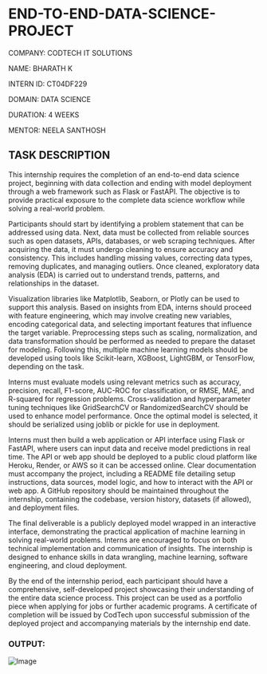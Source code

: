 # END-TO-END-DATA-SCIENCE-PROJECT

COMPANY: CODTECH IT SOLUTIONS

NAME: BHARATH K

INTERN ID: CT04DF229

DOMAIN: DATA SCIENCE

DURATION: 4 WEEKS

MENTOR: NEELA SANTHOSH

## TASK DESCRIPTION

This internship requires the completion of an end-to-end data science project, beginning with data collection and ending with model deployment through a web framework such as Flask or FastAPI. The objective is to provide practical exposure to the complete data science workflow while solving a real-world problem.

Participants should start by identifying a problem statement that can be addressed using data. Next, data must be collected from reliable sources such as open datasets, APIs, databases, or web scraping techniques. After acquiring the data, it must undergo cleaning to ensure accuracy and consistency. This includes handling missing values, correcting data types, removing duplicates, and managing outliers. Once cleaned, exploratory data analysis (EDA) is carried out to understand trends, patterns, and relationships in the dataset. 

Visualization libraries like Matplotlib, Seaborn, or Plotly can be used to support this analysis. Based on insights from EDA, interns should proceed with feature engineering, which may involve creating new variables, encoding categorical data, and selecting important features that influence the target variable. Preprocessing steps such as scaling, normalization, and data transformation should be performed as needed to prepare the dataset for modeling. Following this, multiple machine learning models should be developed using tools like Scikit-learn, XGBoost, LightGBM, or TensorFlow, depending on the task.

Interns must evaluate models using relevant metrics such as accuracy, precision, recall, F1-score, AUC-ROC for classification, or RMSE, MAE, and R-squared for regression problems. Cross-validation and hyperparameter tuning techniques like GridSearchCV or RandomizedSearchCV should be used to enhance model performance. Once the optimal model is selected, it should be serialized using joblib or pickle for use in deployment.

Interns must then build a web application or API interface using Flask or FastAPI, where users can input data and receive model predictions in real time. The API or web app should be deployed to a public cloud platform like Heroku, Render, or AWS so it can be accessed online. Clear documentation must accompany the project, including a README file detailing setup instructions, data sources, model logic, and how to interact with the API or web app. A GitHub repository should be maintained throughout the internship, containing the codebase, version history, datasets (if allowed), and deployment files. 

The final deliverable is a publicly deployed model wrapped in an interactive interface, demonstrating the practical application of machine learning in solving real-world problems. Interns are encouraged to focus on both technical implementation and communication of insights. The internship is designed to enhance skills in data wrangling, machine learning, software engineering, and cloud deployment. 

By the end of the internship period, each participant should have a comprehensive, self-developed project showcasing their understanding of the entire data science process. This project can be used as a portfolio piece when applying for jobs or further academic programs. A certificate of completion will be issued by CodTech upon successful submission of the deployed project and accompanying materials by the internship end date.

### OUTPUT: 

![Image](https://github.com/user-attachments/assets/da614a27-83b0-431a-9d18-af31e059d3df)
